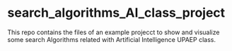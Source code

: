 # search_algorithms_AI_class_project
This repo contains the files of an example projecct to show and visualize some search Algorithms related with Artificial Intelligence UPAEP class.

